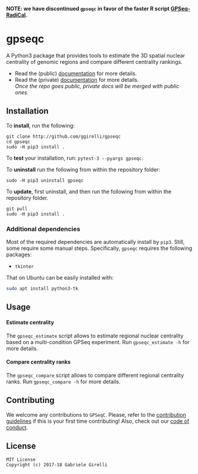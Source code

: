 **NOTE: we have discontinued `gpseqc` in favor of the faster R script [GPSeq-RadiCal](https://github.com/ggirelli/GPSeq-RadiCal).**

gpseqc
===

A Python3 package that provides tools to estimate the 3D spatial nuclear centrality of genomic regions and compare different centrality rankings.

* Read the (public) [documentation](https://ggirelli.github.io/gpseqc/) for more details.
* Read the (private) [documentation](https://github.com/ggirelli/gpseqc/wiki) for more details.  
*Once the repo goes public, private docs will be merged with public ones.*

Installation
---

To **install**, run the following:

```
git clone http://github.com/ggirelli/gpseqc
cd gpseqc
sudo -H pip3 install .
```

To **test** your installation, run: `pytest-3 --pyargs gpseqc`.

To **uninstall** run the following from within the repository folder:

```
sudo -H pip3 uninstall gpseqc
```

To **update**, first uninstall, and then run the following from within the repository folder.

```
git pull
sudo -H pip3 install .
```

### Additional dependencies

Most of the required dependencies are automatically install by `pip3`. Still, some require some manual steps. Specifically, `gpseqc` requires the following packages:

* `tkinter`

That on Ubuntu can be easily installed with:

```bash
sudo apt install python3-tk
```

Usage
---

#### Estimate centrality

The `gpseqc_estimate` script allows to estimate regional nuclear centrality based on a multi-condition GPSeq experiment. Run `gpseqc_estimate -h` for more details.

#### Compare centrality ranks

The `gpseqc_compare` script allows to compare different regional centrality ranks. Run `gpseqc_compare -h` for more details.

Contributing
---

We welcome any contributions to `GPSeqC`. Please, refer to the [contribution guidelines](https://ggirelli.github.io/gpseqc/contributing) if this is your first time contributing! Also, check out our [code of conduct](https://ggirelli.github.io/gpseqc/code_of_conduct).

License
---

```
MIT License
Copyright (c) 2017-18 Gabriele Girelli
```
